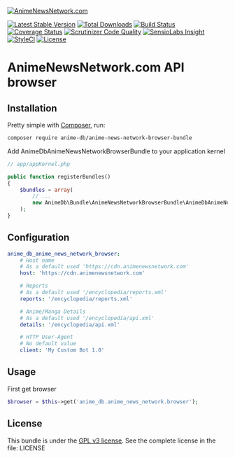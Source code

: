 [![AnimeNewsNetwork.com](http://www.animenewsnetwork.com/stylesheets/img/logo.name.no-dot.png)](http://www.animenewsnetwork.com)

[![Latest Stable Version](https://img.shields.io/packagist/v/anime-db/anime-news-network-browser-bundle.svg?maxAge=3600&label=stable)](https://packagist.org/packages/anime-db/anime-news-network-browser-bundle)
[![Total Downloads](https://img.shields.io/packagist/dt/anime-db/anime-news-network-browser-bundle.svg?maxAge=3600)](https://packagist.org/packages/anime-db/anime-news-network-browser-bundle)
[![Build Status](https://img.shields.io/travis/anime-db/anime-news-network-browser-bundle.svg?maxAge=3600)](https://travis-ci.org/anime-db/anime-news-network-browser-bundle)
[![Coverage Status](https://img.shields.io/coveralls/anime-db/anime-news-network-browser-bundle.svg?maxAge=3600)](https://coveralls.io/github/anime-db/anime-news-network-browser-bundle?branch=master)
[![Scrutinizer Code Quality](https://img.shields.io/scrutinizer/g/anime-db/anime-news-network-browser-bundle.svg?maxAge=3600)](https://scrutinizer-ci.com/g/anime-db/anime-news-network-browser-bundle/?branch=master)
[![SensioLabs Insight](https://img.shields.io/sensiolabs/i/f777bb9e-3b51-4c93-8d74-0e4f652db1c9.svg?maxAge=3600&label=SLInsight)](https://insight.sensiolabs.com/projects/f777bb9e-3b51-4c93-8d74-0e4f652db1c9)
[![StyleCI](https://styleci.io/repos/97733459/shield?branch=master)](https://styleci.io/repos/97733459)
[![License](https://img.shields.io/packagist/l/anime-db/anime-news-network-browser-bundle.svg?maxAge=3600)](https://github.com/anime-db/anime-news-network-browser-bundle)

AnimeNewsNetwork.com API browser
================================

Installation
------------

Pretty simple with [Composer](http://packagist.org), run:

```sh
composer require anime-db/anime-news-network-browser-bundle
```

Add AnimeDbAnimeNewsNetworkBrowserBundle to your application kernel

```php
// app/appKernel.php

public function registerBundles()
{
    $bundles = array(
        // ...
        new AnimeDb\Bundle\AnimeNewsNetworkBrowserBundle\AnimeDbAnimeNewsNetworkBrowserBundle(),
    );
}
```

Configuration
-------------

```yml
anime_db_anime_news_network_browser:
    # Host name
    # As a default used 'https://cdn.animenewsnetwork.com'
    host: 'https://cdn.animenewsnetwork.com'

    # Reports
    # As a default used '/encyclopedia/reports.xml'
    reports: '/encyclopedia/reports.xml'

    # Anime/Manga Details
    # As a default used '/encyclopedia/api.xml'
    details: '/encyclopedia/api.xml'

    # HTTP User-Agent
    # No default value
    client: 'My Custom Bot 1.0'
```

Usage
-----

First get browser

```php
$browser = $this->get('anime_db.anime_news_network.browser');
```

License
-------

This bundle is under the [GPL v3 license](http://opensource.org/licenses/GPL-3.0).
See the complete license in the file: LICENSE
